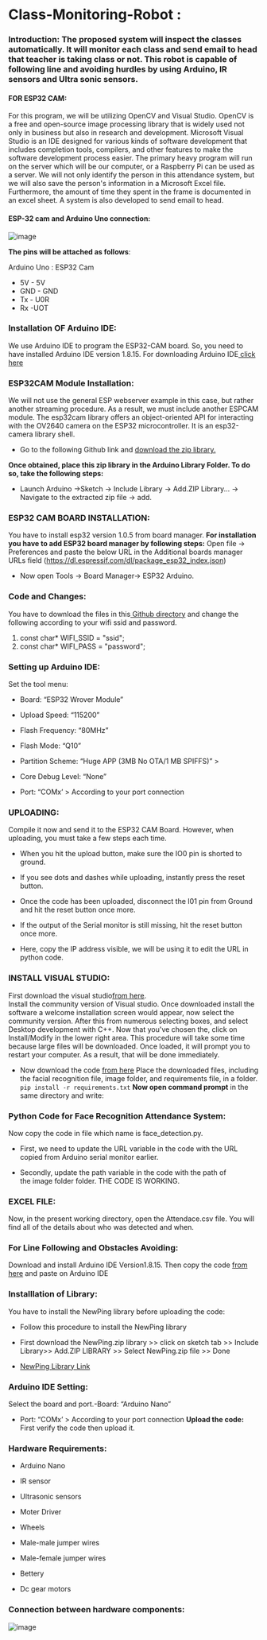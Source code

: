 # Class-Monitoring-Robot :
### Introduction:                                                                                                                                                         The proposed system will inspect the classes automatically. It will monitor each class and send email to head that teacher is taking class or not. This robot is capable of following line and avoiding hurdles by using Arduino, IR sensors and Ultra sonic sensors. 
#### FOR ESP32 CAM:
For this program, we will be utilizing OpenCV and Visual Studio. OpenCV is a free and open-source image processing library that is widely used not only in business but also in research and development. Microsoft Visual Studio is an IDE designed for various kinds of software development that includes completion tools, compilers, and other features to make the software development process easier.
                The primary heavy program will run on the server which will be our computer, or a Raspberry Pi can be used as a server. We will not only identify the person in this attendance system, but we will also save the person's information in a Microsoft Excel file. Furthermore, the amount of time they spent in the frame is documented in an excel sheet. A system is also developed to send email to head.
#### ESP-32 cam and Arduino Uno connection:
 ![image](https://user-images.githubusercontent.com/126508260/222667320-e4edce56-a2a7-4907-90cb-93de74a3fcb7.png)

**The pins will be attached as follows**:

Arduino Uno   :	ESP32 Cam
- 5V	            - 5V
- GND	           - GND
- Tx	           - U0R
- Rx	            -UOT
	

### Installation OF Arduino IDE:
We use Arduino IDE to program the ESP32-CAM board. So, you need to have installed Arduino IDE version 1.8.15.
 For downloading Arduino IDE[ click here](https://www.filehorse.com/download-arduino/61669/download/#google_vignette) 
### ESP32CAM Module Installation:
We will not use the general ESP webserver example in this case, but rather another streaming procedure. As a result, we must include another ESPCAM module. The esp32cam library offers an object-oriented API for interacting with the OV2640 camera on the ESP32 microcontroller. It is an esp32-camera library shell.
- Go to the following Github link and  [download the zip library.]( https://github.com/yoursunny/esp32cam)
 
**Once obtained, place this zip library in the Arduino Library Folder. To do so, take the following steps:**
- Launch Arduino ->Sketch -> Include Library -> Add.ZIP Library... -> Navigate to the extracted zip file -> add.
### ESP32 CAM BOARD INSTALLATION:
 You have to install esp32 version 1.0.5 from board manager.
**For installation you have to add ESP32 board manager by following steps:**
 Open file -> Preferences and paste the below URL in the Additional boards manager URLs field 
(https://dl.espressif.com/dl/package_esp32_index.json)                                                                                                                     
- Now open Tools -> Board Manager-> ESP32 Arduino.
### Code and Changes:                                                                                                                                                                              
You have to download the files in this[ Github directory](https://github.com/SaniaZahra08/Class-Monitoring-Robot) and change the following according to your wifi ssid and password.
1. const char* WIFI_SSID = "ssid"; 
2. const char* WIFI_PASS = "password";
### Setting up Arduino IDE:                                                                                                                                                                                   
 Set the tool menu:
- Board: “ESP32 Wrover Module” 
* Upload Speed: “115200” 
- Flash Frequency: “80MHz” 
* Flash Mode: “Q10” 
- Partition Scheme: “Huge APP (3MB No OTA/1 MB SPIFFS)” >
* Core Debug Level: “None” 
- Port: “COMx’ > According to your port connection
 ### UPLOADING:                                                                                                                                                                           
Compile it now and send it to the ESP32 CAM Board. However, when uploading, you must take a few steps each time.
- When you hit the upload button, make sure the IO0 pin is shorted to ground.
* If you see dots and dashes while uploading, instantly press the reset button.
- Once the code has been uploaded, disconnect the I01 pin from Ground and hit the reset button once more.
* If the output of the Serial monitor is still missing, hit the reset button once more.
- Here, copy the IP address visible, we will be using it to edit the URL in python code.                                                                                    
 ### INSTALL VISUAL STUDIO:             
  First download the visual studio[from here](https://visualstudio).   
Install the community version of Visual studio. Once downloaded install the software a welcome installation screen would appear, now select the community version. After this from numerous selecting boxes, and select Desktop development with C++. Now that you've chosen the, click on Install/Modify in the lower right area. This procedure will take some time because large files will be downloaded.
Once loaded, it will prompt you to restart your computer. As a result, that will be done immediately.
- Now download the code [from here](https://github.com/SaniaZahra08/Class-Monitoring-Robot) 
Place the downloaded files, including the facial recognition file, image folder, and requirements file, in a folder.
`pip install -r requirements.txt`
 **Now open command prompt** in the same directory and write:                                                                                                            
### Python Code for Face Recognition Attendance System: 
Now copy the code in file which name is face_detection.py.
- First, we need to update the URL variable in the code with the URL copied from Arduino serial monitor earlier.
* Secondly, update the path variable in the code with the path of the image folder folder.
THE CODE IS WORKING.
### EXCEL FILE:
Now, in the present working directory, open the Attendace.csv file. You will find all of the details about who was detected and when. 
### For Line Following and Obstacles Avoiding: 
Download and install Arduino IDE Version1.8.15. Then copy the code [ from here](https://github.com/SaniaZahra08/Class-Monitoring-Robot)  and paste on Arduino IDE
### Installlation of Library:
You have to install the NewPing library before uploading the code:                                                                                                     
- Follow this procedure to install the NewPing library                                       
* First download the NewPing.zip library >>      click on sketch tab >> Include Library>> Add.ZIP LIBRARY >> Select NewPing.zip file >> Done
- [NewPing Library Link ]( https://github.com/eliteio/Arduino_New_Ping)  
### Arduino IDE Setting:  
Select the board and port.-Board: “Arduino Nano”
* Port: “COMx’ > According to your port connection
**Upload the code:**                                                                                                                                                      First verify the code then upload it.
### Hardware Requirements:
- Arduino Nano
* IR sensor
- Ultrasonic sensors
* Moter Driver
- Wheels
* Male-male jumper wires                                                                                                           
- Male-female jumper wires    
 * Bettery                                                                                                                                                        
 - Dc gear motors                                                                                                                             
### Connection between hardware components: 
 ![image](https://user-images.githubusercontent.com/126508260/222678305-2087572a-d243-4bb4-858c-62de77560120.png)
